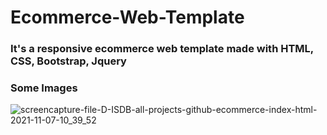 # Ecommerce-Web-Template
### It's a responsive ecommerce web template made with HTML, CSS, Bootstrap, Jquery
### Some  Images
![screencapture-file-D-ISDB-all-projects-github-ecommerce-index-html-2021-11-07-10_39_52](https://user-images.githubusercontent.com/18288587/140632654-8605a320-3d73-4944-a514-68b1beeeb1a3.png)
